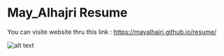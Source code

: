 # May_Alhajri Resume
You can visite website thru this link :
https://mayalhajri.github.io/resume/


![alt text](https://i.imgur.com/RCZudOj.png)

